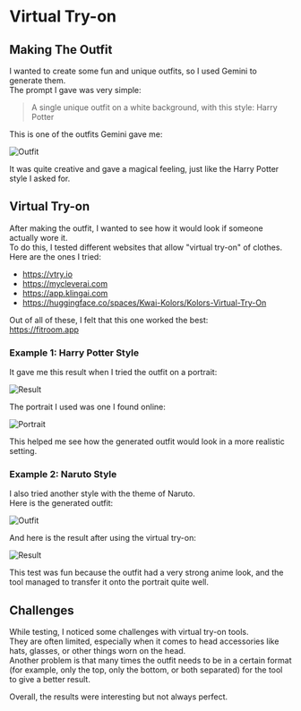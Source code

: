 # Virtual Try-on

## Making The Outfit

I wanted to create some fun and unique outfits, so I used Gemini to generate them.  
The prompt I gave was very simple:

> A single unique outfit on a white background, with this style: Harry Potter

This is one of the outfits Gemini gave me:

![Outfit](magic_outfit.png)

It was quite creative and gave a magical feeling, just like the Harry Potter style I asked for.  

## Virtual Try-on

After making the outfit, I wanted to see how it would look if someone actually wore it.  
To do this, I tested different websites that allow "virtual try-on" of clothes.  
Here are the ones I tried:

- https://vtry.io  
- https://mycleverai.com  
- https://app.klingai.com  
- https://huggingface.co/spaces/Kwai-Kolors/Kolors-Virtual-Try-On  

Out of all of these, I felt that this one worked the best:  
https://fitroom.app  

### Example 1: Harry Potter Style

It gave me this result when I tried the outfit on a portrait:

![Result](result.png)

The portrait I used was one I found online:

![Portrait](portrait.jpg)

This helped me see how the generated outfit would look in a more realistic setting.  

### Example 2: Naruto Style

I also tried another style with the theme of Naruto.  
Here is the generated outfit:

![Outfit](naruto_outfit.png)

And here is the result after using the virtual try-on:

![Result](naruto_result.png)

This test was fun because the outfit had a very strong anime look, and the tool managed to transfer it onto the portrait quite well.  

## Challenges

While testing, I noticed some challenges with virtual try-on tools.  
They are often limited, especially when it comes to head accessories like hats, glasses, or other things worn on the head.  
Another problem is that many times the outfit needs to be in a certain format (for example, only the top, only the bottom, or both separated) for the tool to give a better result.  

Overall, the results were interesting but not always perfect.  

